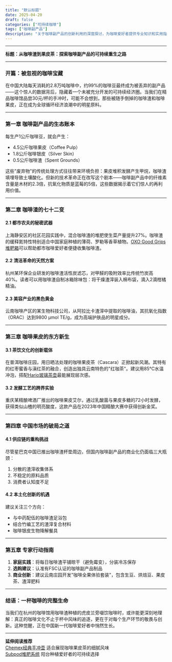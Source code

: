 ```yaml
---
title: "默认标题"
date: 2025-04-20
draft: false
categories: ["可持续咖啡"]
tags: ["咖啡副产品"]
description: "关于咖啡副产品的创新利用的深度探讨，为咖啡爱好者提供专业知识和实用指南。"
---
```


---
**标题：从咖啡渣到果皮茶：探索咖啡副产品的可持续重生之路**

---

### 开篇：被忽视的咖啡宝藏
在中国大陆每天消耗的2.8万吨咖啡中，约99%的咖啡豆最终成为被丢弃的副产品——这个惊人的数据背后，隐藏着一个未被充分开发的可持续经济圈。当我们在精品咖啡馆品尝30元/杯的手冲时，可能不会想到，那些被随手倒掉的咖啡渣和咖啡果皮，正在成为全球循环经济浪潮中的明星原料。

---

### 第一章 咖啡副产品的生态账本
每生产1公斤咖啡豆，就会产生：
- 4.5公斤咖啡果皮（Coffee Pulp）
- 1.8公斤咖啡银皮（Silver Skin）
- 0.5公斤咖啡渣（Spent Grounds）

这些"废弃物"的传统处理方式往往带来环境负担：果皮堆积发酵产生甲烷，咖啡渣填埋导致土壤酸化。但新的技术革命正在改写这个剧本——咖啡副产品中的纤维素含量是木材的2.3倍，抗氧化物质是蓝莓的5倍，这些数据揭示着它们惊人的再利用价值。

---

### 第二章 咖啡渣的七十二变
#### 2.1 都市农夫的秘密武器
上海静安区的社区花园实践中，混合咖啡渣的堆肥使生菜产量提升27%。咖啡渣的缓释氮特性特别适合中国家庭种植的薄荷、罗勒等香草植物。[OXO Good Grips堆肥箱](https://www.amazon.com/s?k=OXO%20Good%20Grips%E5%A0%86%E8%82%A5%E7%AE%B1&tag=coffeeprism-20)可以帮助都市咖啡爱好者便捷收集咖啡渣。

#### 2.2 清洁革命的天然方案
杭州某环保企业研发的咖啡渣活性炭滤芯，对甲醛的吸附效率比传统竹炭高40%。读者可以用咖啡渣自制冰箱除味包：将干燥渣滓装入棉布袋，滴入2滴柑橘精油。

#### 2.3 美容产业的黑色黄金
云南咖啡产区的某生物科技公司，从阿拉比卡渣滓中提取的咖啡油，其抗氧化指数（ORAC）达到9800 μmol TE/g，成为高端护肤品的明星成分。

---

### 第三章 咖啡果皮的东方新生
#### 3.1 茶饮文化的创新载体
在普洱咖啡庄园，用日晒法处理的咖啡果皮茶（Cascara）正掀起新风潮。其特有的红枣蜜香与滇红茶的融合，创造出独具云南特色的"红咖茶"。建议用85℃水温冲泡，搭配[Hario玻璃茶壶](https://www.amazon.com/s?k=Hario%E7%8E%BB%E7%92%83%E8%8C%B6%E5%A3%B6&tag=coffeeprism-20)最能展现层次感。

#### 3.2 发酵工艺的跨界实验
重庆某精酿啤酒厂推出的咖啡果皮艾尔，通过乳酸菌与果皮多糖的72小时发酵，获得类似山楂的明亮酸度，这款产品在2023年中国精酿大赛中获得创新金奖。

---

### 第四章 中国市场的破局之道
#### 4.1 供应链的重构挑战
尽管星巴克中国已推出咖啡渣杯垫周边，但国内咖啡副产品的商业化仍面临三大瓶颈：
1. 分散的渣滓收集体系
2. 不稳定的原料品质
3. 消费者认知度不足

#### 4.2 本土化创新的机遇
建议关注三个方向：
- 与中药配伍的咖啡渣足浴包
- 结合竹编工艺的渣滓复合材料
- 咖啡银皮生物降解餐具

---

### 第五章 专家行动指南
1. **家庭实践**：将每日咖啡渣平铺晾干（避免霉变），分装冷冻保存
2. **选购建议**：认准有FSC认证的咖啡副产品制品
3. **商业创新**：建议云南庄园开发"咖啡全果体验套装"，包含生豆、烘焙豆、果皮茶、渣滓肥料

---

### 结语：一杯咖啡的完整生命
当我们在杭州的咖啡馆用咖啡渣种植的虎皮兰旁啜饮咖啡时，或许能更深刻地理解：真正的咖啡文化不止于杯中风味的追逐，更在于对每个生产环节的敬畏与创新。这种觉醒，正在中国新一代咖啡爱好者中悄然生长。

---

**延伸阅读推荐**  
[Chemex经典手冲壶](https://www.amazon.com/s?k=Chemex%E7%BB%8F%E5%85%B8%E6%89%8B%E5%86%B2%E5%A3%B6&tag=coffeeprism-20) 适合展现咖啡果皮茶的细腻风味  
[Subpod堆肥系统](https://www.amazon.com/s?k=Subpod%E5%A0%86%E8%82%A5%E7%B3%BB%E7%BB%9F&tag=coffeeprism-20) 阳台种植爱好者的可持续选择